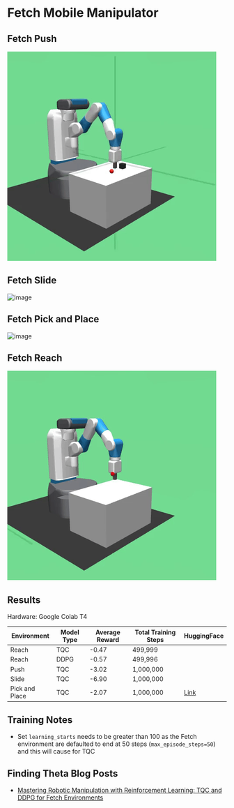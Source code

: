 # Fetch Mobile Manipulator

## Fetch Push

![image](./Images/tqc_fetch_push_dense.gif)

## Fetch Slide

![image](./Images/tqc_fetch_slide_dense.gif)

## Fetch Pick and Place

![image](./Images/tqc_fetch_pick_and_place_dense.gif)

## Fetch Reach

![image](./Images/tqc_fetch_reach_dense.gif)

## Results

Hardware: Google Colab T4

| Environment    | Model Type | Average Reward | Total Training Steps | HuggingFace                                              |
|----------------|------------|----------------|----------------------|----------------------------------------------------------|
| Reach          | TQC        | -0.47          | 499,999              |                                                          |
| Reach          | DDPG       | -0.57          | 499,996              |                                                          |
| Push           | TQC        | -3.02          | 1,000,000            |                                                          |
| Slide          | TQC        | -6.90          | 1,000,000            |                                                          | 
| Pick and Place | TQC        | -2.07          | 1,000,000            | [Link](https://huggingface.co/kuds/fetch-pick-place-tqc) | 

## Training Notes
- Set `learning_starts` needs to be greater than 100 as the Fetch environment are defaulted to end at 50 steps (`max_episode_steps=50`) and this will cause for TQC

## Finding Theta Blog Posts
- [Mastering Robotic Manipulation with Reinforcement Learning: TQC and DDPG for Fetch Environments](https://www.findingtheta.com/blog/mastering-robotic-manipulation-with-reinforcement-learning-tqc-and-ddpg-for-fetch-environments)
